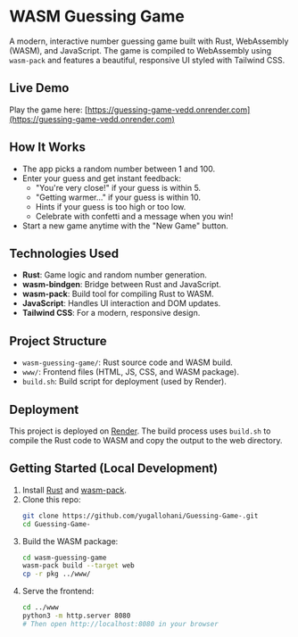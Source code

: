# WASM Guessing Game

A modern, interactive number guessing game built with Rust, WebAssembly (WASM), and JavaScript. The game is compiled to WebAssembly using `wasm-pack` and features a beautiful, responsive UI styled with Tailwind CSS.

## Live Demo

Play the game here: [https://guessing-game-vedd.onrender.com](https://guessing-game-vedd.onrender.com)

## How It Works
- The app picks a random number between 1 and 100.
- Enter your guess and get instant feedback:
  - "You're very close!" if your guess is within 5.
  - "Getting warmer..." if your guess is within 10.
  - Hints if your guess is too high or too low.
  - Celebrate with confetti and a message when you win!
- Start a new game anytime with the "New Game" button.

## Technologies Used
- **Rust**: Game logic and random number generation.
- **wasm-bindgen**: Bridge between Rust and JavaScript.
- **wasm-pack**: Build tool for compiling Rust to WASM.
- **JavaScript**: Handles UI interaction and DOM updates.
- **Tailwind CSS**: For a modern, responsive design.

## Project Structure
- `wasm-guessing-game/`: Rust source code and WASM build.
- `www/`: Frontend files (HTML, JS, CSS, and WASM package).
- `build.sh`: Build script for deployment (used by Render).

## Deployment
This project is deployed on [Render](https://render.com). The build process uses `build.sh` to compile the Rust code to WASM and copy the output to the web directory.

## Getting Started (Local Development)
1. Install [Rust](https://www.rust-lang.org/tools/install) and [wasm-pack](https://rustwasm.github.io/wasm-pack/installer/).
2. Clone this repo:
   ```sh
   git clone https://github.com/yugallohani/Guessing-Game-.git
   cd Guessing-Game-
   ```
3. Build the WASM package:
   ```sh
   cd wasm-guessing-game
   wasm-pack build --target web
   cp -r pkg ../www/
   ```
4. Serve the frontend:
   ```sh
   cd ../www
   python3 -m http.server 8080
   # Then open http://localhost:8080 in your browser
   ```

